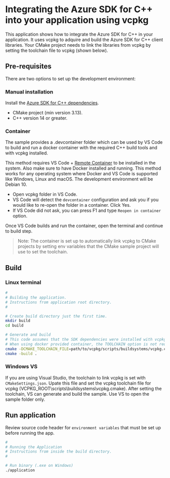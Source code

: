 # Integrating the Azure SDK for C++ into your application using vcpkg

This application shows how to integrate the Azure SDK for C++ in your application. It uses vcpkg to adquire and build the Azure SDK for C++ client libraries. Your CMake project needs to link the libraries from vcpkg by setting the toolchain file to vcpkg (shown below).

## Pre-requisites

There are two options to set up the development environment:

### Manual installation

Install the [Azure SDK for C++ dependencies](https://github.com/Azure/azure-sdk-for-cpp/blob/master/CONTRIBUTING.md#third-party-dependencies).

- CMake project (min version 3.13).
- C++ version 14 or greater.

### Container

The sample provides a .devcontainer folder which can be used by VS Code to build and run a docker container with the required C++ build tools and with vcpkg installed.

This method requires VS Code + [Remote Container](https://marketplace.visualstudio.com/items?itemName=ms-vscode-remote.remote-containers) to be installed in the system. Also make sure to have Docker installed and running. This method works for any operating system where Docker and VS Code is supported like Windows, Linux and macOS. The development environment will be Debian 10.

- Open vcpkg folder in VS Code.
- VS Code will detect the `devcontainer` configuration and ask you if you would like to re-open the folder in a container. Click Yes.
- If VS Code did not ask, you can press F1 and type `Reopen in container` option.

Once VS Code builds and run the container, open the terminal and continue to build step.

> Note: The container is set up to automatically link vcpkg to CMake projects by setting env variables that the CMake sample project will use to set the toolchain.

## Build

### Linux terminal

```bash
#
# Building the application.
# Instructions from application root directory.
#

# Create build directory just the first time.
mkdir build
cd build

# Generate and build
# This code assumes that the SDK dependencies were installed with vcpkg
# When using docker provided container, the TOOLCHAIN option is not required (cmake ..).
cmake -DCMAKE_TOOLCHAIN_FILE=path/to/vcpkg/scripts/buildsystems/vcpkg.cmake ..
cmake -build .
```

### Windows VS

If you are using Visual Studio, the toolchain to link vcpkg is set with `CMakeSettings.json`. Upate this file and set the vcpkg toolchain file for vcpkg (VCPKG_ROOT\scripts\buildsystems\vcpkg.cmake). After setting the toolchain, VS can generate and build the sample. Use VS to open the sample folder only.

## Run application

Review source code header for `environment variables` that must be set up before running the app.

```bash
#
# Running the Application
# Instructions from inside the build directory.
#

# Run binary (.exe on Windows)
./application
```
